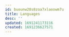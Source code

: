 ```yaml
---
id: buounw28s8zoa7xlaoowm7u
title: Languages
desc: ''
updated: 1691241173116
created: 1691236627571
---
```

